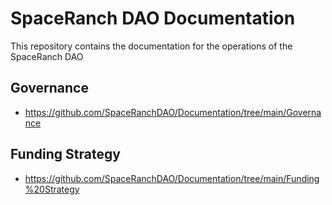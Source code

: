 # SpaceRanch DAO Documentation

This repository contains the documentation for the operations of the SpaceRanch DAO

## Governance
- https://github.com/SpaceRanchDAO/Documentation/tree/main/Governance

## Funding Strategy
- https://github.com/SpaceRanchDAO/Documentation/tree/main/Funding%20Strategy


